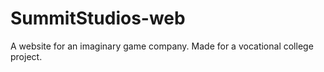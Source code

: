 # SummitStudios-web
A website for an imaginary game company. Made for a vocational college project.
